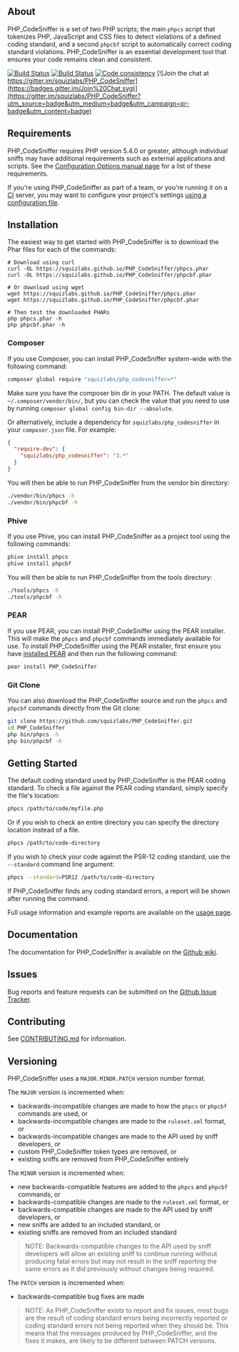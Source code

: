 ## About

PHP_CodeSniffer is a set of two PHP scripts; the main `phpcs` script that
tokenizes PHP, JavaScript and CSS files to detect violations of a defined coding
standard, and a second `phpcbf` script to automatically correct coding standard
violations. PHP_CodeSniffer is an essential development tool that ensures your
code remains clean and consistent.

[![Build Status](https://github.com/squizlabs/PHP_CodeSniffer/workflows/Validate/badge.svg?branch=master)](https://github.com/squizlabs/PHP_CodeSniffer/actions)
[![Build Status](https://github.com/squizlabs/PHP_CodeSniffer/workflows/Test/badge.svg?branch=master)](https://github.com/squizlabs/PHP_CodeSniffer/actions)
[![Code consistency](http://squizlabs.github.io/PHP_CodeSniffer/analysis/squizlabs/PHP_CodeSniffer/grade.svg)](http://squizlabs.github.io/PHP_CodeSniffer/analysis/squizlabs/PHP_CodeSniffer)
[![Join the chat at https://gitter.im/squizlabs/PHP_CodeSniffer](https://badges.gitter.im/Join%20Chat.svg)](https://gitter.im/squizlabs/PHP_CodeSniffer?utm_source=badge&utm_medium=badge&utm_campaign=pr-badge&utm_content=badge)

## Requirements

PHP_CodeSniffer requires PHP version 5.4.0 or greater, although individual
sniffs may have additional requirements such as external applications and
scripts. See the
[Configuration Options manual page](https://github.com/squizlabs/PHP_CodeSniffer/wiki/Configuration-Options)
for a list of these requirements.

If you're using PHP_CodeSniffer as part of a team, or you're running it on a
[CI](https://en.wikipedia.org/wiki/Continuous_integration) server, you may want
to configure your project's settings
[using a configuration file](https://github.com/squizlabs/PHP_CodeSniffer/wiki/Advanced-Usage#using-a-default-configuration-file).

## Installation

The easiest way to get started with PHP_CodeSniffer is to download the Phar
files for each of the commands:

```
# Download using curl
curl -OL https://squizlabs.github.io/PHP_CodeSniffer/phpcs.phar
curl -OL https://squizlabs.github.io/PHP_CodeSniffer/phpcbf.phar

# Or download using wget
wget https://squizlabs.github.io/PHP_CodeSniffer/phpcs.phar
wget https://squizlabs.github.io/PHP_CodeSniffer/phpcbf.phar

# Then test the downloaded PHARs
php phpcs.phar -h
php phpcbf.phar -h
```

### Composer

If you use Composer, you can install PHP_CodeSniffer system-wide with the
following command:

```bash
composer global require "squizlabs/php_codesniffer=*"
```

Make sure you have the composer bin dir in your PATH. The default value is
`~/.composer/vendor/bin/`, but you can check the value that you need to use by
running `composer global config bin-dir --absolute`.

Or alternatively, include a dependency for `squizlabs/php_codesniffer` in your
`composer.json` file. For example:

```json
{
  "require-dev": {
    "squizlabs/php_codesniffer": "3.*"
  }
}
```

You will then be able to run PHP_CodeSniffer from the vendor bin directory:

```bash
./vendor/bin/phpcs -h
./vendor/bin/phpcbf -h
```

### Phive

If you use Phive, you can install PHP_CodeSniffer as a project tool using the
following commands:

```bash
phive install phpcs
phive install phpcbf
```

You will then be able to run PHP_CodeSniffer from the tools directory:

```bash
./tools/phpcs -h
./tools/phpcbf -h
```

### PEAR

If you use PEAR, you can install PHP_CodeSniffer using the PEAR installer. This
will make the `phpcs` and `phpcbf` commands immediately available for use. To
install PHP_CodeSniffer using the PEAR installer, first ensure you have
[installed PEAR](http://pear.php.net/manual/en/installation.getting.php) and
then run the following command:

```bash
pear install PHP_CodeSniffer
```

### Git Clone

You can also download the PHP_CodeSniffer source and run the `phpcs` and
`phpcbf` commands directly from the Git clone:

```bash
git clone https://github.com/squizlabs/PHP_CodeSniffer.git
cd PHP_CodeSniffer
php bin/phpcs -h
php bin/phpcbf -h
```

## Getting Started

The default coding standard used by PHP_CodeSniffer is the PEAR coding standard.
To check a file against the PEAR coding standard, simply specify the file's
location:

```bash
phpcs /path/to/code/myfile.php
```

Or if you wish to check an entire directory you can specify the directory
location instead of a file.

```bash
phpcs /path/to/code-directory
```

If you wish to check your code against the PSR-12 coding standard, use the
`--standard` command line argument:

```bash
phpcs --standard=PSR12 /path/to/code-directory
```

If PHP_CodeSniffer finds any coding standard errors, a report will be shown
after running the command.

Full usage information and example reports are available on the
[usage page](https://github.com/squizlabs/PHP_CodeSniffer/wiki/Usage).

## Documentation

The documentation for PHP_CodeSniffer is available on the
[Github wiki](https://github.com/squizlabs/PHP_CodeSniffer/wiki).

## Issues

Bug reports and feature requests can be submitted on the
[Github Issue Tracker](https://github.com/squizlabs/PHP_CodeSniffer/issues).

## Contributing

See [CONTRIBUTING.md](CONTRIBUTING.md) for information.

## Versioning

PHP_CodeSniffer uses a `MAJOR.MINOR.PATCH` version number format.

The `MAJOR` version is incremented when:

- backwards-incompatible changes are made to how the `phpcs` or `phpcbf`
  commands are used, or
- backwards-incompatible changes are made to the `ruleset.xml` format, or
- backwards-incompatible changes are made to the API used by sniff developers,
  or
- custom PHP_CodeSniffer token types are removed, or
- existing sniffs are removed from PHP_CodeSniffer entirely

The `MINOR` version is incremented when:

- new backwards-compatible features are added to the `phpcs` and `phpcbf`
  commands, or
- backwards-compatible changes are made to the `ruleset.xml` format, or
- backwards-compatible changes are made to the API used by sniff developers, or
- new sniffs are added to an included standard, or
- existing sniffs are removed from an included standard

> NOTE: Backwards-compatible changes to the API used by sniff developers will
> allow an existing sniff to continue running without producing fatal errors but
> may not result in the sniff reporting the same errors as it did previously
> without changes being required.

The `PATCH` version is incremented when:

- backwards-compatible bug fixes are made

> NOTE: As PHP_CodeSniffer exists to report and fix issues, most bugs are the
> result of coding standard errors being incorrectly reported or coding standard
> errors not being reported when they should be. This means that the messages
> produced by PHP_CodeSniffer, and the fixes it makes, are likely to be
> different between PATCH versions.
